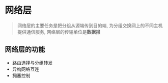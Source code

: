 # 网络层

> 网络层的主要任务是把分组从源端传到目的端, 为分组交换网上的不同主机提供通信服务, 网络层的传输单位是**数据报**

## 网络层的功能

- 路由选择与分组转发
- 异构网络互连
- 拥塞控制